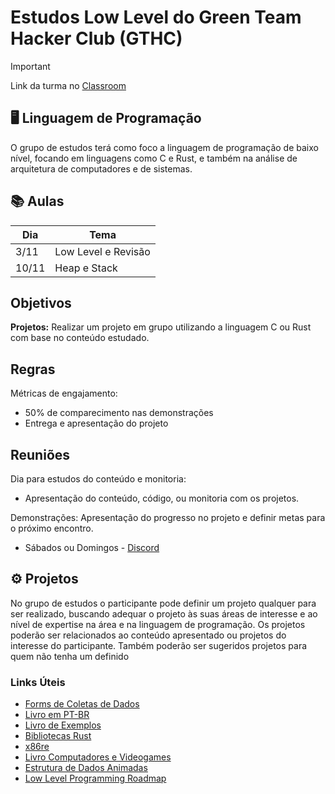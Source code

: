# Estudos Low Level do Green Team Hacker Club (GTHC)

> [!IMPORTANT]
> Link da turma no [Classroom](https://classroom.google.com/c/Njg1NTI4MzIxMTc4?cjc=4ycq2mh)

## 🖥️ Linguagem de Programação
O grupo de estudos terá como foco a linguagem de programação de baixo nível, focando em linguagens como C e Rust, e também na análise de arquitetura de computadores e de sistemas.

## 📚 Aulas 
| Dia | Tema |
| ------------- | ------------- |
| 3/11  | Low Level e Revisão  |
| 10/11  | Heap e Stack  |

## Objetivos
**Projetos:** Realizar um projeto em grupo utilizando a linguagem C ou Rust com base no conteúdo estudado.

## Regras
Métricas de engajamento:
+ 50% de comparecimento nas demonstrações
+ Entrega e apresentação do projeto

## Reuniões
Dia para estudos do conteúdo e monitoria:
+ Apresentação do conteúdo, código, ou monitoria com os projetos.

Demonstrações:
Apresentação do progresso no projeto e definir metas para o próximo encontro.
+ Sábados ou Domingos - [Discord](https://discord.gg/72CmC5RKCj)

## ⚙️ Projetos
No grupo de estudos o participante pode definir um projeto qualquer  para ser realizado, buscando adequar o projeto às suas áreas de interesse e ao nível de expertise na área e na linguagem de programação.
Os projetos poderão ser relacionados ao conteúdo apresentado ou projetos do interesse do participante. Também poderão ser sugeridos projetos para quem não tenha um definido

 ### Links Úteis
+ [Forms de Coletas de Dados ](https://forms.gle/mFxw62aE4gY2Hi789)
+ [Livro em PT-BR](https://rust-br.github.io/rust-book-pt-br/)
+ [Livro de Exemplos](https://doc.rust-lang.org/rust-by-example/)
+ [Bibliotecas Rust](crates.io)
+ [x86re](https://x86re.com)
+ [Livro Computadores e Videogames](https://eesc.usp.br/comunicacao-admin/wp-content/uploads/2024/03/Livro_Computadores_e_Videogames.pdf)
+ [Estrutura de Dados Animadas](https://visualgo.net/en)
+ [Low Level Programming Roadmap](https://github.com/gurugio/lowlevelprogramming-university)

